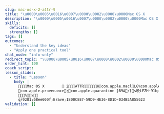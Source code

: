 ```yaml
---
slug: mac-os-x-2-attr-9
title: "\u0000\u0005\u0016\u0007\u0000\u0002\u0000\u0000Mac OS X        \u0000\u0002\u0000\u0000\u0000\t\u0000\u0000\u00002\u0000\u0000\u0001\u0000\u0000\u0000\u0002\u0000\u0000\u0001\u0000\u0000\u0000\u0000\u0000\u0000\u0000\u0000\u0000\u0000\u0000\u0000\u0000\u0000\u0000\u0000\u0000\u0000\u0000\u0000\u0000\u0000\u0000\u0000\u0000\u0000\u0000\u0000\u0000\u0000\u0000\u0000\u0000\u0000\u0000\u0000\u0000\u0000ATTR\u0000\u0000\u0000\u0000\u0000\u0000\u0001\u0000\u0000\u0001\u0004\u0000\u0000\u0000\u0000\u0000\u0000\u0000\u0000\u0000\u0000\u0000\u0000\u0000\u0000\u0000\u0000\u0000\u0000\u0004\u0000\u0000\u0001\u0004"
description: "\u0000\u0005\u0016\u0007\u0000\u0002\u0000\u0000Mac OS X        \u0000\u0002\u0000\u0000\u0000\t\u0000\u0000\u00002\u0000\u0000\u0001\u0000\u0000\u0000\u0002\u0000\u0000\u0001\u0000\u0000\u0000\u0000\u0000\u0000\u0000\u0000\u0000\u0000\u0000\u0000\u0000\u0000\u0000\u0000\u0000\u0000\u0000\u0000\u0000\u0000\u0000\u0000\u0000\u0000\u0000\u0000\u0000\u0000\u0000\u0000\u0000\u0000\u0000\u0000\u0000\u0000ATTR\u0000\u0000\u0000\u0000\u0000\u0000\u0001\u0000\u0000\u0001\u0004\u0000\u0000\u0000\u0000\u0000\u0000\u0000\u0000\u0000\u0000\u0000\u0000\u0000\u0000\u0000\u0000\u0000\u0000\u0004\u0000\u0000\u0001\u0004\u0000\u0000\u0000H\u0000\u0000\u000fcom.apple.macl\u0000\u0000\u0000\u0000\u0000\u0001L\u0000\u0000\u0000G\u0000\u0000%com.apple.metadata:kMDItemWhereFroms\u0000\u0000\u0000\u0001\u0000\u0000\u0000\u000b\u0000\u0000\u0015com.apple.prove\u2026"
skills:
  deficits: []
  strengths: []
tags: []
outcomes:
  - "Understand the key ideas"
  - "Apply one practical tool"
chat_mode: "info-only"
redirect_topic: "\u0000\u0005\u0016\u0007\u0000\u0002\u0000\u0000Mac OS X        \u0000\u0002\u0000\u0000\u0000\t\u0000\u0000\u00002\u0000\u0000\u0001\u0000\u0000\u0000\u0002\u0000\u0000\u0001\u0000\u0000\u0000\u0000\u0000\u0000\u0000\u0000\u0000\u0000\u0000\u0000\u0000\u0000\u0000\u0000\u0000\u0000\u0000\u0000\u0000\u0000\u0000\u0000\u0000\u0000\u0000\u0000\u0000\u0000\u0000\u0000\u0000\u0000\u0000\u0000\u0000\u0000ATTR\u0000\u0000\u0000\u0000\u0000\u0000\u0001\u0000\u0000\u0001\u0004\u0000\u0000\u0000\u0000\u0000\u0000\u0000\u0000\u0000\u0000\u0000\u0000\u0000\u0000\u0000\u0000\u0000\u0000\u0004\u0000\u0000\u0001\u0004"
order_hint: 100
coach_script:
lesson_slides:
  - title: "Lesson"
    body: |
          Mac OS X            	   2                                             ATTR                               H  com.apple.macl     L   G  %com.apple.metadata:kMDItemWhereFroms      
        com.apple.provenance      ;  com.apple.quarantine   }89A /[ s晩LFZH~91                                    bplist00_https://docs.google.com/
                                  % \
      q/0281;68ee600f;Brave;1800C8E7-59D9-4E36-8D1D-034B5A855623 
validation: []
---
```


